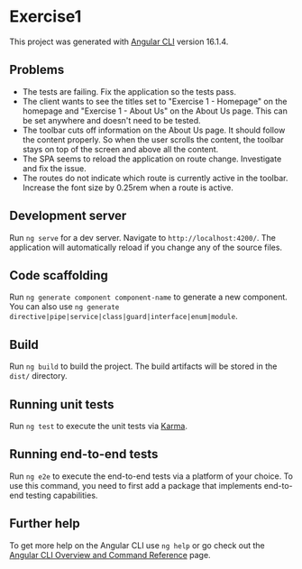 # Exercise1

This project was generated with [Angular CLI](https://github.com/angular/angular-cli) version 16.1.4.

## Problems
- The tests are failing. Fix the application so the tests pass.
- The client wants to see the titles set to "Exercise 1 - Homepage" on the homepage and "Exercise 1 - About Us" on the About Us page. This can be set anywhere and doesn't need to be tested.
- The toolbar cuts off information on the About Us page. It should follow the content properly. So when the user scrolls the content, the toolbar stays on top of the screen and above all the content.
- The SPA seems to reload the application on route change. Investigate and fix the issue.
- The routes do not indicate which route is currently active in the toolbar. Increase the font size by 0.25rem when a route is active.


## Development server

Run `ng serve` for a dev server. Navigate to `http://localhost:4200/`. The application will automatically reload if you change any of the source files.

## Code scaffolding

Run `ng generate component component-name` to generate a new component. You can also use `ng generate directive|pipe|service|class|guard|interface|enum|module`.

## Build

Run `ng build` to build the project. The build artifacts will be stored in the `dist/` directory.

## Running unit tests

Run `ng test` to execute the unit tests via [Karma](https://karma-runner.github.io).

## Running end-to-end tests

Run `ng e2e` to execute the end-to-end tests via a platform of your choice. To use this command, you need to first add a package that implements end-to-end testing capabilities.

## Further help

To get more help on the Angular CLI use `ng help` or go check out the [Angular CLI Overview and Command Reference](https://angular.io/cli) page.

